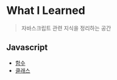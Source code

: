 # What I Learned
> 자바스크립트 관련 지식을 정리하는 공간

## Javascript
- [함수](./content/함수)
- [클래스](./content/클래스)
